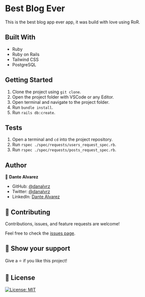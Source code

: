# Best Blog Ever

This is the best blog app ever app, it was build with love using RoR.

## Built With

- Ruby
- Ruby on Rails
- Tailwind CSS
- PostgreSQL


## Getting Started

1. Clone the project using `git clone`.
2. Open the project folder with VSCode or any Editor.
3. Open terminal and navigate to the project folder.
4. Run `bundle install`.
5. Run `rails db:create`.


## Tests

1. Open a terminal and `cd` into the project repository.
2. Run `rspec ./spec/requests/users_request_spec.rb`.
3. Run `rspec ./spec/requests/posts_request_spec.rb`.


## Author

👤 **Dante Alvarez**

- GitHub: [@danalvrz](https://github.com/danalvrz)
- Twitter: [@danalvrz](https://twitter.com/danalvrz)
- LinkedIn: [Dante Alvarez](https://www.linkedin.com/in/dante-alvarez-p/)

## 🤝 Contributing

Contributions, issues, and feature requests are welcome!

Feel free to check the [issues page](../../issues).

## 👏 Show your support

Give a ⭐️ if you like this project!

## 📝 License

[![License: MIT](https://img.shields.io/badge/License-MIT-yellow.svg)](https://opensource.org/licenses/MIT)
